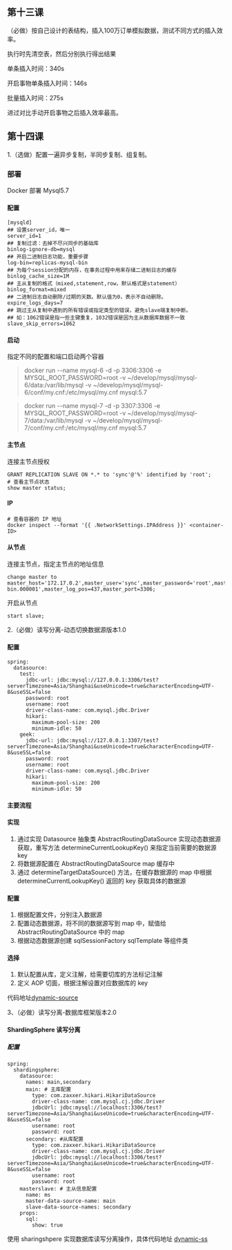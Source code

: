 ## 第十三课

（必做）按自己设计的表结构，插入100万订单模拟数据，测试不同方式的插入效率。

执行时先清空表，然后分别执行得出结果

单条插入时间：340s

开启事物单条插入时间：146s

批量插入时间：275s

进过对比手动开启事物之后插入效率最高。

## 第十四课

1.（选做）配置一遍异步复制，半同步复制、组复制。 

### 部署

Docker 部署 Mysql5.7 

#### 配置

```
[mysqld]
## 设置server_id，唯一
server_id=1
## 复制过滤：去掉不尽兴同步的基础库
binlog-ignore-db=mysql
## 开启二进制日志功能，重要步骤
log-bin=replicas-mysql-bin
## 为每个session分配的内存，在事务过程中用来存储二进制日志的缓存
binlog_cache_size=1M
## 主从复制的格式（mixed,statement,row，默认格式是statement）
binlog_format=mixed
## 二进制日志自动删除/过期的天数。默认值为0，表示不自动删除。
expire_logs_days=7
## 跳过主从复制中遇到的所有错误或指定类型的错误，避免slave端复制中断。
## 如：1062错误是指一些主键重复，1032错误是因为主从数据库数据不一致
slave_skip_errors=1062
```

#### 启动

指定不同的配置和端口启动两个容器

> docker run --name mysql-6 -d -p 3306:3306 -e MYSQL_ROOT_PASSWORD=root -v ~/develop/mysql/mysql-6/data:/var/lib/mysql -v ~/develop/mysql/mysql-6/conf/my.cnf:/etc/mysql/my.cnf mysql:5.7



> docker run --name mysql-7 -d -p 3307:3306 -e MYSQL_ROOT_PASSWORD=root -v ~/develop/mysql/mysql-7/data:/var/lib/mysql -v ~/develop/mysql/mysql-7/conf/my.cnf:/etc/mysql/my.cnf mysql:5.7

#### 主节点

连接主节点授权

```
GRANT REPLICATION SLAVE ON *.* to 'sync'@'%' identified by 'root';
# 查看主节点状态
show master status;
```

#### IP

```
# 查看容器的 IP 地址
docker inspect --format '{{ .NetworkSettings.IPAddress }}' <container-ID> 
```

#### 从节点

连接主节点，指定主节点的地址信息

```
change master to master_host='172.17.0.2',master_user='sync',master_password='root',master_log_file='mysql-bin.000001',master_log_pos=437,master_port=3306;
```

开启从节点

```
start slave;
```

2.（必做）读写分离-动态切换数据源版本1.0

#### 配置

```properties
spring:
  datasource:
    test:
      jdbc-url: jdbc:mysql://127.0.0.1:3306/test?serverTimezone=Asia/Shanghai&useUnicode=true&characterEncoding=UTF-8&useSSL=false
      password: root
      username: root
      driver-class-name: com.mysql.jdbc.Driver
      hikari:
        maximum-pool-size: 200
        minimum-idle: 50
    geek:
      jdbc-url: jdbc:mysql://127.0.0.1:3307/test?serverTimezone=Asia/Shanghai&useUnicode=true&characterEncoding=UTF-8&useSSL=false
      password: root
      username: root
      driver-class-name: com.mysql.jdbc.Driver
      hikari:
        maximum-pool-size: 200
        minimum-idle: 50
```

#### 主要流程

#### 实现

1. 通过实现 Datasource 抽象类 AbstractRoutingDataSource 实现动态数据源获取，重写方法 determineCurrentLookupKey() 来指定当前需要的数据源 key
2. 将数据源配置在 AbstractRoutingDataSource map 缓存中
3. 通过 determineTargetDataSource() 方法，在缓存数据源的 map 中根据 determineCurrentLookupKey() 返回的 key 获取具体的数据源

#### 配置

1. 根据配置文件，分别注入数据源
2. 配置动态数据源，将不同的数据源写到 map 中，赋值给 AbstractRoutingDataSource 中的 map
3. 根据动态数据源创建 sqlSessionFactory sqlTemplate 等组件类

#### 选择

1. 默认配置从库，定义注解，给需要切库的方法标记注解
2. 定义 AOP 切面，根据注解设置对应数据库的 key

代码地址[dynamic-source](https://github.com/oliverschen/Java-Summarize/tree/main/weeks/Week_07/dynamic-source)

3、（必做）读写分离-数据库框架版本2.0

#### ShardingSphere 读写分离

##### 配置

```properties
spring:
  shardingsphere:
    datasource:
      names: main,secondary
      main: # 主库配置
        type: com.zaxxer.hikari.HikariDataSource
        driver-class-name: com.mysql.cj.jdbc.Driver
        jdbcUrl: jdbc:mysql://localhost:3306/test?serverTimezone=Asia/Shanghai&useUnicode=true&characterEncoding=UTF-8&useSSL=false
        username: root
        password: root
      secondary: #从库配置
        type: com.zaxxer.hikari.HikariDataSource
        driver-class-name: com.mysql.cj.jdbc.Driver
        jdbcUrl: jdbc:mysql://localhost:3306/test?serverTimezone=Asia/Shanghai&useUnicode=true&characterEncoding=UTF-8&useSSL=false
        username: root
        password: root
    masterslave: # 主从信息配置
      name: ms
      master-data-source-name: main
      slave-data-source-names: secondary
    props:
      sql:
        show: true
```

使用 sharingshpere 实现数据库读写分离操作，具体代码地址 [dynamic-ss](https://github.com/oliverschen/Java-Summarize/tree/main/weeks/Week_07/dynamic-ss)



